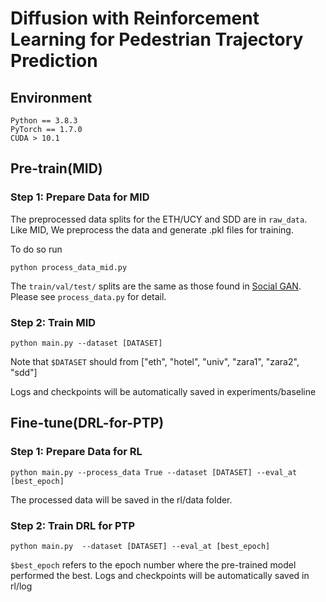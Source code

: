 # Diffusion with Reinforcement Learning for Pedestrian Trajectory Prediction

## Environment
    Python == 3.8.3
    PyTorch == 1.7.0
    CUDA > 10.1

## Pre-train(MID)

### Step 1: Prepare Data for MID
The preprocessed data splits for the ETH/UCY and SDD are in ```raw_data```. Like MID, We preprocess the data and generate .pkl files for training.

To do so run

```
python process_data_mid.py
```

The `train/val/test/` splits are the same as those found in [Social GAN]( https://github.com/agrimgupta92/sgan). Please see ```process_data.py``` for detail.

### Step 2: Train MID
 
 ```
 python main.py --dataset [DATASET]
 ``` 
 
 Note that ```$DATASET``` should from ["eth", "hotel", "univ", "zara1", "zara2", "sdd"]
 
Logs and checkpoints will be automatically saved in experiments/baseline

## Fine-tune(DRL-for-PTP)

### Step 1: Prepare Data for RL
```
python main.py --process_data True --dataset [DATASET] --eval_at [best_epoch]
```
The processed data will be saved in the rl/data folder.

### Step 2: Train DRL for PTP
 
 ```
 python main.py  --dataset [DATASET] --eval_at [best_epoch]
 ``` 
 
```$best_epoch``` refers to the epoch number where the pre-trained model performed the best.
Logs and checkpoints will be automatically saved in rl/log
